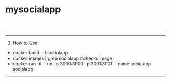 # mysocialapp
<br><hr>
***
1. How to Use:

* docker build . -t socialapp
* docker images | grep socialapp #checks image
* docker run -it --rm -p 3000:3000 -p 3001:3001 --name socialapp socialapp
***